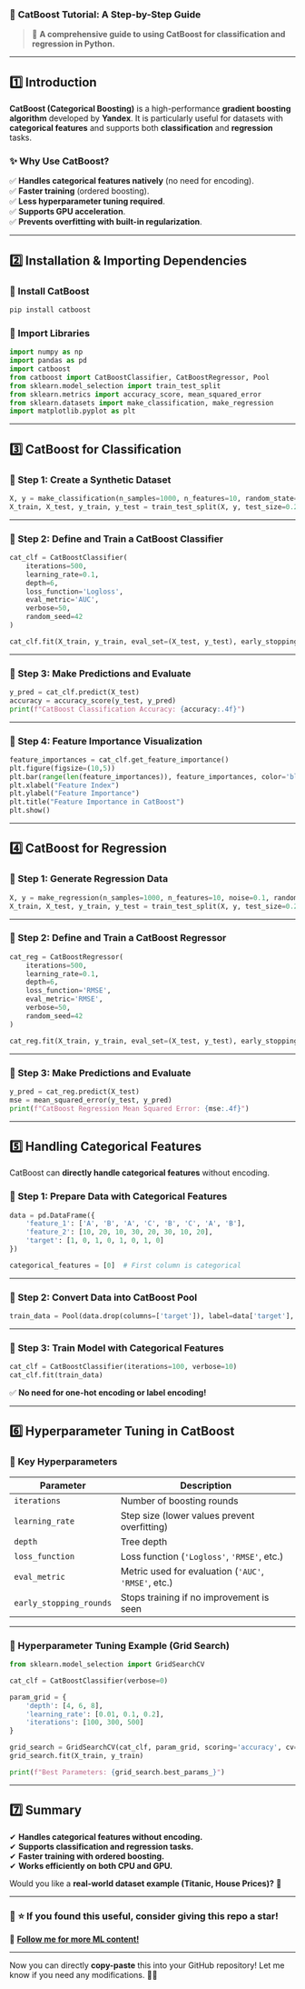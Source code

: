 ### 📌 **CatBoost Tutorial: A Step-by-Step Guide**
> 🚀 **A comprehensive guide to using CatBoost for classification and regression in Python.**

---

## **1️⃣ Introduction**
**CatBoost (Categorical Boosting)** is a high-performance **gradient boosting algorithm** developed by **Yandex**. It is particularly useful for datasets with **categorical features** and supports both **classification** and **regression** tasks.

### **✨ Why Use CatBoost?**
✅ **Handles categorical features natively** (no need for encoding).  
✅ **Faster training** (ordered boosting).  
✅ **Less hyperparameter tuning required**.  
✅ **Supports GPU acceleration**.  
✅ **Prevents overfitting with built-in regularization**.

---

## **2️⃣ Installation & Importing Dependencies**
### **🔹 Install CatBoost**
```bash
pip install catboost
```

### **🔹 Import Libraries**
```python
import numpy as np
import pandas as pd
import catboost
from catboost import CatBoostClassifier, CatBoostRegressor, Pool
from sklearn.model_selection import train_test_split
from sklearn.metrics import accuracy_score, mean_squared_error
from sklearn.datasets import make_classification, make_regression
import matplotlib.pyplot as plt
```

---

## **3️⃣ CatBoost for Classification**
### **📌 Step 1: Create a Synthetic Dataset**
```python
X, y = make_classification(n_samples=1000, n_features=10, random_state=42)
X_train, X_test, y_train, y_test = train_test_split(X, y, test_size=0.2, random_state=42)
```

---

### **📌 Step 2: Define and Train a CatBoost Classifier**
```python
cat_clf = CatBoostClassifier(
    iterations=500,
    learning_rate=0.1,
    depth=6,
    loss_function='Logloss',
    eval_metric='AUC',
    verbose=50,
    random_seed=42
)

cat_clf.fit(X_train, y_train, eval_set=(X_test, y_test), early_stopping_rounds=50)
```

---

### **📌 Step 3: Make Predictions and Evaluate**
```python
y_pred = cat_clf.predict(X_test)
accuracy = accuracy_score(y_test, y_pred)
print(f"CatBoost Classification Accuracy: {accuracy:.4f}")
```

---

### **📌 Step 4: Feature Importance Visualization**
```python
feature_importances = cat_clf.get_feature_importance()
plt.figure(figsize=(10,5))
plt.bar(range(len(feature_importances)), feature_importances, color='blue')
plt.xlabel("Feature Index")
plt.ylabel("Feature Importance")
plt.title("Feature Importance in CatBoost")
plt.show()
```

---

## **4️⃣ CatBoost for Regression**
### **📌 Step 1: Generate Regression Data**
```python
X, y = make_regression(n_samples=1000, n_features=10, noise=0.1, random_state=42)
X_train, X_test, y_train, y_test = train_test_split(X, y, test_size=0.2, random_state=42)
```

---

### **📌 Step 2: Define and Train a CatBoost Regressor**
```python
cat_reg = CatBoostRegressor(
    iterations=500,
    learning_rate=0.1,
    depth=6,
    loss_function='RMSE',
    eval_metric='RMSE',
    verbose=50,
    random_seed=42
)

cat_reg.fit(X_train, y_train, eval_set=(X_test, y_test), early_stopping_rounds=50)
```

---

### **📌 Step 3: Make Predictions and Evaluate**
```python
y_pred = cat_reg.predict(X_test)
mse = mean_squared_error(y_test, y_pred)
print(f"CatBoost Regression Mean Squared Error: {mse:.4f}")
```

---

## **5️⃣ Handling Categorical Features**
CatBoost can **directly handle categorical features** without encoding.

### **📌 Step 1: Prepare Data with Categorical Features**
```python
data = pd.DataFrame({
    'feature_1': ['A', 'B', 'A', 'C', 'B', 'C', 'A', 'B'],
    'feature_2': [10, 20, 10, 30, 20, 30, 10, 20],
    'target': [1, 0, 1, 0, 1, 0, 1, 0]
})

categorical_features = [0]  # First column is categorical
```

---

### **📌 Step 2: Convert Data into CatBoost Pool**
```python
train_data = Pool(data.drop(columns=['target']), label=data['target'], cat_features=categorical_features)
```

---

### **📌 Step 3: Train Model with Categorical Features**
```python
cat_clf = CatBoostClassifier(iterations=100, verbose=10)
cat_clf.fit(train_data)
```
✅ **No need for one-hot encoding or label encoding!**

---

## **6️⃣ Hyperparameter Tuning in CatBoost**
### **🔹 Key Hyperparameters**
| Parameter | Description |
|-----------|-------------|
| `iterations` | Number of boosting rounds |
| `learning_rate` | Step size (lower values prevent overfitting) |
| `depth` | Tree depth |
| `loss_function` | Loss function (`'Logloss'`, `'RMSE'`, etc.) |
| `eval_metric` | Metric used for evaluation (`'AUC'`, `'RMSE'`, etc.) |
| `early_stopping_rounds` | Stops training if no improvement is seen |

---

### **📌 Hyperparameter Tuning Example (Grid Search)**
```python
from sklearn.model_selection import GridSearchCV

cat_clf = CatBoostClassifier(verbose=0)

param_grid = {
    'depth': [4, 6, 8],
    'learning_rate': [0.01, 0.1, 0.2],
    'iterations': [100, 300, 500]
}

grid_search = GridSearchCV(cat_clf, param_grid, scoring='accuracy', cv=3, n_jobs=-1)
grid_search.fit(X_train, y_train)

print(f"Best Parameters: {grid_search.best_params_}")
```

---

## **7️⃣ Summary**
✔ **Handles categorical features without encoding.**  
✔ **Supports classification and regression tasks.**  
✔ **Faster training with ordered boosting.**  
✔ **Works efficiently on both CPU and GPU.**  

Would you like a **real-world dataset example (Titanic, House Prices)?** 🚀

---

### 📌 **⭐ If you found this useful, consider giving this repo a star!**  
🔗 **[Follow me for more ML content!](https://github.com/your-github)**  

---

Now you can directly **copy-paste** this into your GitHub repository! Let me know if you need any modifications. 🚀😊
